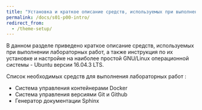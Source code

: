 ```yaml
---
title: "Установка и краткое описание средств, используемых при выполнении лабораторных работ"
permalink: /docs/s01-p00-intro/
redirect_from:
  - /theme-setup/
---
```

В данном разделе приведено краткое описание средств, используемых при выполнении лабораторных работ, а также инструкция по их установке и настройке на наиболее простой GNU/Linux операционной системы - Ubuntu версии 16.04.3 LTS. 

Список необходимых средств для выполнения лабораторных работ :

- Система управления контейнерами Docker
- Система управления версиями Git и Github
- Генератор документации Sphinx